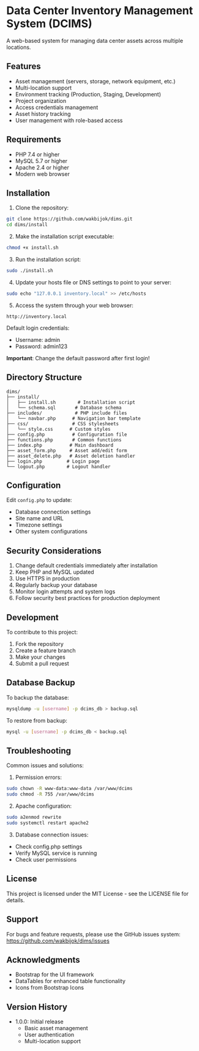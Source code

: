 # Data Center Inventory Management System (DCIMS)

A web-based system for managing data center assets across multiple locations.

## Features

- Asset management (servers, storage, network equipment, etc.)
- Multi-location support
- Environment tracking (Production, Staging, Development)
- Project organization
- Access credentials management
- Asset history tracking
- User management with role-based access

## Requirements

- PHP 7.4 or higher
- MySQL 5.7 or higher
- Apache 2.4 or higher
- Modern web browser

## Installation

1. Clone the repository:
```bash
git clone https://github.com/wakbijok/dims.git
cd dims/install
```

2. Make the installation script executable:
```bash
chmod +x install.sh
```

3. Run the installation script:
```bash
sudo ./install.sh
```

4. Update your hosts file or DNS settings to point to your server:
```bash
sudo echo "127.0.0.1 inventory.local" >> /etc/hosts
```

5. Access the system through your web browser:
```
http://inventory.local
```

Default login credentials:
- Username: admin
- Password: admin123

**Important**: Change the default password after first login!

## Directory Structure

```
dims/
├── install/
│   ├── install.sh        # Installation script
│   └── schema.sql       # Database schema
├── includes/            # PHP include files
│   └── navbar.php      # Navigation bar template
├── css/                # CSS stylesheets
│   └── style.css      # Custom styles
├── config.php          # Configuration file
├── functions.php       # Common functions
├── index.php          # Main dashboard
├── asset_form.php     # Asset add/edit form
├── asset_delete.php   # Asset deletion handler
├── login.php         # Login page
└── logout.php        # Logout handler
```

## Configuration

Edit `config.php` to update:
- Database connection settings
- Site name and URL
- Timezone settings
- Other system configurations

## Security Considerations

1. Change default credentials immediately after installation
2. Keep PHP and MySQL updated
3. Use HTTPS in production
4. Regularly backup your database
5. Monitor login attempts and system logs
6. Follow security best practices for production deployment

## Development

To contribute to this project:

1. Fork the repository
2. Create a feature branch
3. Make your changes
4. Submit a pull request

## Database Backup

To backup the database:
```bash
mysqldump -u [username] -p dcims_db > backup.sql
```

To restore from backup:
```bash
mysql -u [username] -p dcims_db < backup.sql
```

## Troubleshooting

Common issues and solutions:

1. Permission errors:
```bash
sudo chown -R www-data:www-data /var/www/dcims
sudo chmod -R 755 /var/www/dcims
```

2. Apache configuration:
```bash
sudo a2enmod rewrite
sudo systemctl restart apache2
```

3. Database connection issues:
- Check config.php settings
- Verify MySQL service is running
- Check user permissions

## License

This project is licensed under the MIT License - see the LICENSE file for details.

## Support

For bugs and feature requests, please use the GitHub issues system:
https://github.com/wakbijok/dims/issues

## Acknowledgments

- Bootstrap for the UI framework
- DataTables for enhanced table functionality
- Icons from Bootstrap Icons

## Version History

- 1.0.0: Initial release
  - Basic asset management
  - User authentication
  - Multi-location support